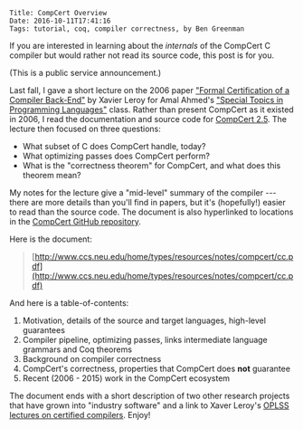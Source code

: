     Title: CompCert Overview
    Date: 2016-10-11T17:41:16
    Tags: tutorial, coq, compiler correctness, by Ben Greenman

If you are interested in learning about the _internals_ of the CompCert C
compiler but would rather not read its source code, this post is for you.

<!-- more -->

(This is a public service announcement.)

Last fall, I gave a short lecture on the 2006 paper ["Formal Certification of a Compiler Back-End"](http://gallium.inria.fr/~xleroy/publi/compiler-certif.pdf) by Xavier Leroy for Amal Ahmed's ["Special Topics in Programming Languages"](http://www.ccs.neu.edu/home/amal/course/7480-f15/) class.
Rather than present CompCert as it existed in 2006, I read the documentation and source code for [CompCert 2.5](https://github.com/AbsInt/CompCert/releases/tag/v2.5).
The lecture then focused on three questions:

- What subset of C does CompCert handle, today?
- What optimizing passes does CompCert perform?
- What is the "correctness theorem" for CompCert, and what does this theorem mean?

My notes for the lecture give a "mid-level" summary of the compiler --- there are more details than you'll find in papers, but it's (hopefully!) easier to read than the source code.
The document is also hyperlinked to locations in the [CompCert GitHub repository](https://github.com/AbsInt/CompCert).

Here is the document:

>   [http://www.ccs.neu.edu/home/types/resources/notes/compcert/cc.pdf](http://www.ccs.neu.edu/home/types/resources/notes/compcert/cc.pdf)

And here is a table-of-contents:

  1. Motivation, details of the source and target languages, high-level guarantees
  2. Compiler pipeline, optimizing passes, links intermediate language grammars and Coq theorems
  3. Background on compiler correctness
  4. CompCert's correctness, properties that CompCert does __not__ guarantee
  5. Recent (2006 - 2015) work in the CompCert ecosystem

The document ends with a short description of two other research projects that have grown into "industry software" and a link to Xaver Leroy's [OPLSS lectures on certified compilers](https://www.cs.uoregon.edu/research/summerschool/summer12/curriculum.html).
Enjoy!

